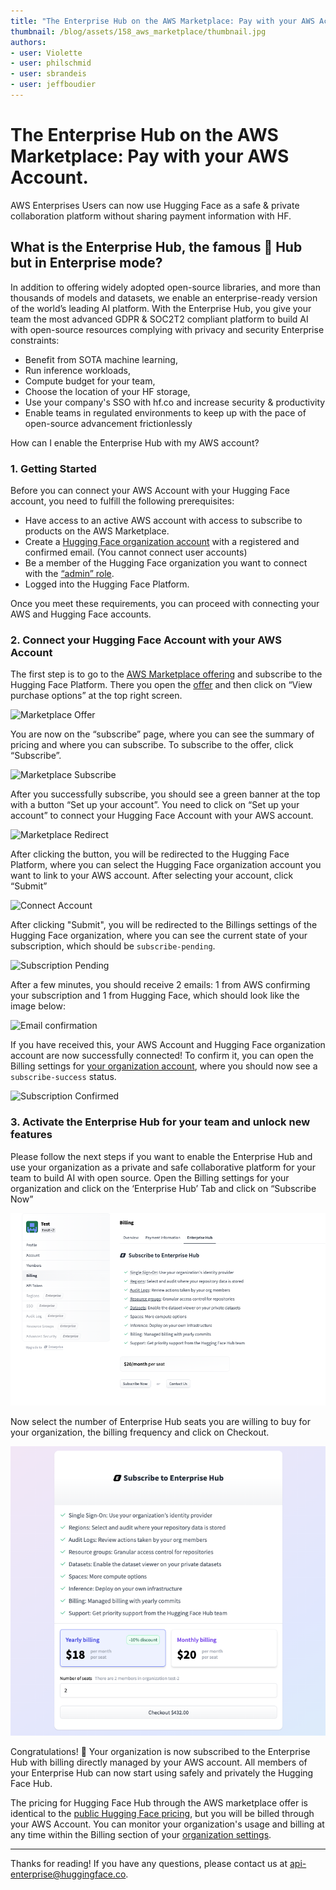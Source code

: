 ```yaml
---
title: "The Enterprise Hub on the AWS Marketplace: Pay with your AWS Account"
thumbnail: /blog/assets/158_aws_marketplace/thumbnail.jpg
authors:
- user: Violette
- user: philschmid
- user: sbrandeis
- user: jeffboudier
---
```


# The Enterprise Hub on the AWS Marketplace: Pay with your AWS Account.

AWS Enterprises Users can now use Hugging Face as a safe & private collaboration platform without sharing payment information with HF.

## What is the Enterprise Hub, the famous 🤗 Hub but in Enterprise mode? 

In addition to offering widely adopted open-source libraries, and more than thousands of models and datasets, we enable an enterprise-ready version of the world’s leading AI platform. With the Enterprise Hub, you give your team the most advanced GDPR & SOC2T2 compliant platform to build AI with open-source resources complying with privacy and security Enterprise constraints: 
- Benefit from SOTA machine learning, 
- Run inference workloads, 
- Compute budget for your team, 
- Choose the location of your HF storage, 
- Use your company's SSO with hf.co and increase security & productivity
- Enable teams in regulated environments to keep up with the pace of open-source advancement frictionlessly

How can I enable the Enterprise Hub with my AWS account?

### 1. Getting Started

Before you can connect your AWS Account with your Hugging Face account, you need to fulfill the following prerequisites: 

- Have access to an active AWS account with access to subscribe to products on the AWS Marketplace.
- Create a [Hugging Face organization account](https://huggingface.co/organizations/new) with a registered and confirmed email. (You cannot connect user accounts)
- Be a member of the Hugging Face organization you want to connect with the [“admin” role](https://huggingface.co/docs/hub/organizations-security).
- Logged into the Hugging Face Platform.

Once you meet these requirements, you can proceed with connecting your AWS and Hugging Face accounts.

### 2. Connect your Hugging Face Account with your AWS Account

The first step is to go to the [AWS Marketplace offering](https://aws.amazon.com/marketplace/pp/prodview-n6vsyhdjkfng2) and subscribe to the Hugging Face Platform. There you open the [offer](https://aws.amazon.com/marketplace/pp/prodview-n6vsyhdjkfng2) and then click on “View purchase options” at the top right screen. 

![Marketplace Offer](assets/158_aws_marketplace/01_offering.jpg "Marketplace Offer")

You are now on the “subscribe” page, where you can see the summary of pricing and where you can subscribe. To subscribe to the offer, click “Subscribe”. 

![Marketplace Subscribe](assets/158_aws_marketplace/02_subscribe.jpg "Marketplace Subscribe")

After you successfully subscribe, you should see a green banner at the top with a button “Set up your account”. You need to click on “Set up your account” to connect your Hugging Face Account with your AWS account.  

![Marketplace Redirect](assets/158_aws_marketplace/03_redirect.jpg "Marketplace Redirect")

After clicking the button, you will be redirected to the Hugging Face Platform, where you can select the Hugging Face organization account you want to link to your AWS account. After selecting your account, click “Submit” 

![Connect Account](assets/158_aws_marketplace/04_connect.jpg "Connect Account")

After clicking "Submit", you will be redirected to the Billings settings of the Hugging Face organization, where you can see the current state of your subscription, which should be `subscribe-pending`.

![Subscription Pending](assets/158_aws_marketplace/05_pending.jpg "Subscription Pending")

After a few minutes, you should receive 2 emails: 1 from AWS confirming your subscription and 1 from Hugging Face, which should look like the image below:

![Email confirmation](assets/158_aws_marketplace/07_email.jpg "Email confirmation")

If you have received this, your AWS Account and Hugging Face organization account are now successfully connected! 
To confirm it, you can open the Billing settings for [your organization account](https://huggingface.co/settings/organizations), where you should now see a `subscribe-success` status.

![Subscription Confirmed](assets/158_aws_marketplace/06_success.jpg "Subscription Confirmed")

### 3. Activate the Enterprise Hub for your team and unlock new features

Please follow the next steps if you want to enable the Enterprise Hub and use your organization as a private and safe collaborative platform for your team to build AI with open source. Open the Billing settings for your organization and click on the ‘Enterprise Hub’ Tab and click on “Subscribe Now”

![Subscribe Now](assets/158_aws_marketplace/08_subscribe.jpg "Subscribe Now")

Now select the number of Enterprise Hub seats you are willing to buy for your organization, the billing frequency and click on Checkout. 

![Select Seats](assets/158_aws_marketplace/09_select.jpg "Select Seats")

Congratulations! 🥳  Your organization is now subscribed to the Enterprise Hub with billing directly managed by your AWS account. All members of your Enterprise Hub can now start using safely and privately the Hugging Face Hub.

The pricing for Hugging Face Hub through the AWS marketplace offer is identical to the [public Hugging Face pricing](https://huggingface.co/pricing), but you will be billed through your AWS Account. You can monitor your organization's usage and billing at any time within the Billing section of your [organization settings](https://huggingface.co/settings/organizations).

---
Thanks for reading! If you have any questions, please contact us at [api-enterprise@huggingface.co](mailto:api-enterprise@huggingface.co).
